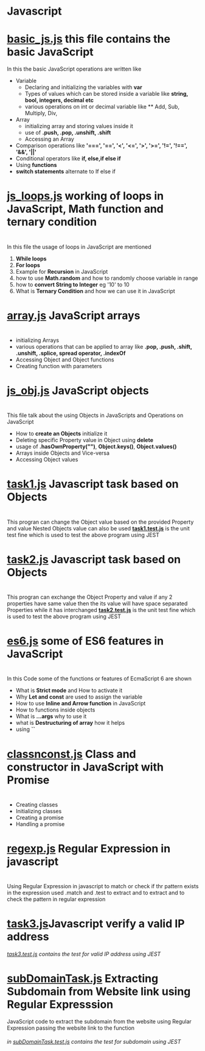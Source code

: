 # Javascript
#
# **[basic_js.js](https://github.com/Pranav-n-js/Javascript/blob/main/basic_js.js)**  this file contains the basic JavaScript
   In this the basic JavaScript operations are written like
   * Variable
     * Declaring and initializing the variables with **var**
     * Types of values which can be stored inside a variable like **string, bool, integers, decimal etc**
     * various operations on int or decimal variable like  ** Add, Sub, Multiply, Div, 
   * Array
     * initializing array and storing values inside it
     * use of **.push, .pop, .unshift, .shift**
     * Accessing an Array
   * Comparison operations like **'===', '==', '<', '<=', '>', '>=', '!=', '!==', '&&', '||'**
   * Conditional operators like **if, else,if else if**
   * Using **functions**
   * **switch statements** alternate to If else if
#
# **[js_loops.js](https://github.com/Pranav-n-js/Javascript/blob/main/js_loops.js)** working of loops in JavaScript, Math function and ternary condition
#
   In this file the usage of loops in JavaScript are mentioned 
   1. **While loops**
   2. **For loops**
   3. Example for **Recursion** in JavaScript 
   4. how to use **Math.random** and how to randomly choose variable in  range
   5. how to **convert String to Integer** eg '10' to 10
   6. What is **Ternary Condition** and how we can use it in JavaScript
#
# **[array.js](https://github.com/Pranav-n-js/Javascript/blob/main/array.js)** JavaScript arrays
#
   * initializing Arrays
   * various operations that can be applied to array like **.pop, .push, .shift, .unshift, .splice, spread operator, .indexOf**
   * Accessing Object and Object functions
   * Creating function with parameters 
#
# **[js_obj.js](https://github.com/Pranav-n-js/Javascript/blob/main/js_obj.js)** JavaScript objects
#
   This file talk about the using Objects in JavaScripts and Operations on JavaScript
   * How to **create an Objects** initialize it
   * Deleting specific Property value in Object using **delete**
   * usage of **.hasOwnProperty("")**, **Object.keys()**, **Object.values()**
   * Arrays inside Objects and Vice-versa
   * Accessing Object values

#
# **[task1.js](https://github.com/Pranav-n-js/Javascript/blob/main/task1.js)** Javascript task based on Objects
#
   This progran can change the Object value based on the  provided Property and value Nested Objects value can also be used 
   **[task1.test.js](https://github.com/Pranav-n-js/Javascript/blob/main/task1.test.js)**  is the unit test fine which is used to test the above program using JEST 

#
# **[task2.js](https://github.com/Pranav-n-js/Javascript/blob/main/task2.js)** Javascript task based on Objects
#
   This progran can exchange the Object Property and value if any 2 properties have same value then the its value will have space separated Properties while it has interchanged 
   **[task2.test.js](https://github.com/Pranav-n-js/Javascript/blob/main/task2.test.js)**  is the unit test fine which is used to test the above program using JEST   
#
# **[es6.js](https://github.com/Pranav-n-js/Javascript/blob/main/es6.js)** some of ES6 features in JavaScript
#
   In this Code some of the functions or features of EcmaScript 6 are shown
   * What is **Strict mode** and How to activate it 
   * Why **Let and const** are used to assign the variable
   * How to use **Inline and Arrow function** in JavaScript
   * How to functions inside objects
   * What is **...args** why to use it
   * what is **Destructuring of array** how it helps
   * using **\`\`**
#
# **[classnconst.js](https://github.com/Pranav-n-js/Javascript/blob/main/classnconst.js)** Class and constructor in JavaScript with Promise 
   #
   * Creating classes
   * Initializing classes
   * Creating a promise
   * Handling a promise
#
# **[regexp.js](https://github.com/Pranav-n-js/Javascript/blob/main/regexp.js)** Regular Expression in javascript 
#
   Using Regular Expression in javascript to match or check if thr pattern exists in the expression 
   used .match and .test to extract and to extract and to check the pattern in regular expression
#
# [task3.js](https://github.com/Pranav-n-js/Javascript/blob/main/task3.js)Javascript verify a valid IP address
###### [task3.test.js](https://github.com/Pranav-n-js/Javascript/blob/main/task3.test.js) contains the test for valid IP address using JEST
#
# [subDomainTask.js](https://github.com/Pranav-n-js/Javascript/blob/main/subDomainTask.js) Extracting Subdomain from Website link using Regular Expresssion 
   JavaScript code to extract the subdomain from the website using Regular Expression passing the website link to the function
###### in [subDomainTask.test.js](https://github.com/Pranav-n-js/Javascript/blob/main/subDomainTask.test.js) contains the test for subdomain using JEST

